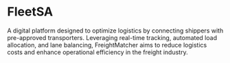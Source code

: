 # FleetSA
A digital platform designed to optimize logistics by connecting shippers with pre-approved transporters. Leveraging real-time tracking, automated load allocation, and lane balancing, FreightMatcher aims to reduce logistics costs and enhance operational efficiency in the freight industry.
